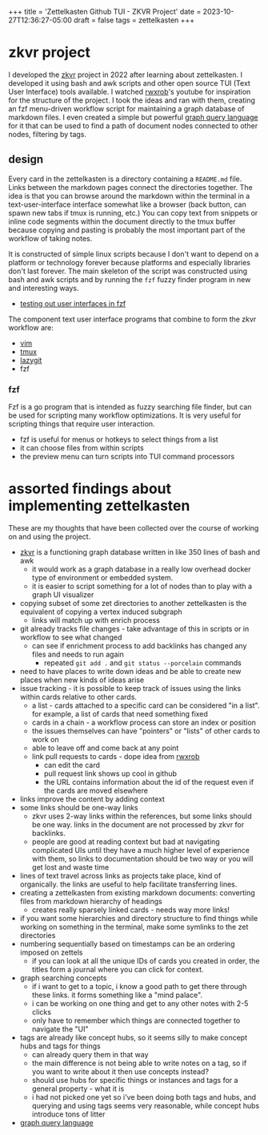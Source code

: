 +++
title = 'Zettelkasten Github TUI - ZKVR Project'
date = 2023-10-27T12:36:27-05:00
draft = false
tags = zettelkasten
+++

# zkvr project
I developed the [zkvr](https://github.com/nicholas-long/zkvr) project in 2022 after learning about zettelkasten.
I developed it using bash and awk scripts and other open source TUI (Text User Interface) tools available.
I watched [rwxrob](https://github.com/rwxrob)'s youtube for inspiration for the structure of the project.
I took the ideas and ran with them, creating an fzf menu-driven workflow script for maintaining a graph database of markdown files.
I even created a simple but powerful [graph query language](https://github.com/nicholas-long/zkvr/blob/main/zet/20221013221136/README.md) for it that can be used to find a path of document nodes connected to other nodes, filtering by tags.

## design
Every card in the zettelkasten is a directory containing a `README.md` file.
Links between the markdown pages connect the directories together.
The idea is that you can browse around the markdown within the terminal in a text-user-interface interface somewhat like a browser (back button, can spawn new tabs if tmux is running, etc.)
You can copy text from snippets or inline code segments within the document directly to the tmux buffer because copying and pasting is probably the most important part of the workflow of taking notes.

It is constructed of simple linux scripts because I don't want to depend on a platform or technology forever because platforms and especially libraries don't last forever.
The main skeleton of the script was constructed using bash and awk scripts and by running the `fzf` fuzzy finder program in new and interesting ways.
- [testing out user interfaces in fzf](https://github.com/nicholas-long/environment/tree/main/zet/20230929023221)

The component text user interface programs that combine to form the zkvr workflow are:
- [vim](https://github.com/nicholas-long/environment/blob/main/zet/20230905015059/README.md)
- [tmux](https://github.com/nicholas-long/environment/tree/main/zet/20230905015107)
- [lazygit](https://github.com/nicholas-long/environment/blob/main/zet/20230922051930/README.md)
- fzf

### fzf
Fzf is a go program that is intended as fuzzy searching file finder, but can be used for scripting many workflow optimizations.
It is very useful for scripting things that require user interaction.
- fzf is useful for menus or hotkeys to select things from a list
- it can choose files from within scripts
- the preview menu can turn scripts into TUI command processors

# assorted findings about implementing zettelkasten
These are my thoughts that have been collected over the course of working on and using the project.

- [zkvr](https://github.com/nicholas-long/zkvr) is a functioning graph database written in like 350 lines of bash and awk
  - it would work as a graph database in a really low overhead docker type of environment or embedded system.
  - it is easier to script something for a lot of nodes than to play with a graph UI visualizer
- copying subset of some zet directories to another zettelkasten is the equivalent of copying a vertex induced subgraph
  - links will match up with enrich process
- git already tracks file changes - take advantage of this in scripts or in workflow to see what changed
  - can see if enrichment process to add backlinks has changed any files and needs to run again
    - repeated `git add .` and `git status --porcelain` commands
- need to have places to write down ideas and be able to create new places when new kinds of ideas arise
- issue tracking - it is possible to keep track of issues using the links within cards relative to other cards.
  - a list - cards attached to a specific card can be considered "in a list". for example, a list of cards that need something fixed
  - cards in a chain - a workflow process can store an index or position
  - the issues themselves can have "pointers" or "lists" of other cards to work on
  - able to leave off and come back at any point
  - link pull requests to cards - dope idea from [rwxrob](https://github.com/rwxrob)
    - can edit the card
    - pull request link shows up cool in github
    - the URL contains information about the id of the request even if the cards are moved elsewhere
- links improve the content by adding context
- some links should be one-way links
  - zkvr uses 2-way links within the references, but some links should be one way. links in the document are not processed by zkvr for backlinks.
  - people are good at reading context but bad at navigating complicated UIs until they have a much higher level of experience with them, so links to documentation should be two way or you will get lost and waste time
- lines of text travel across links as projects take place, kind of organically. the links are useful to help facilitate transferring lines.
- creating a zettelkasten from existing markdown documents: converting files from markdown hierarchy of headings
  - creates really sparsely linked cards - needs way more links!
- if you want some hierarchies and directory structure to find things while working on something in the terminal, make some symlinks to the zet directories
- numbering sequentially based on timestamps can be an ordering imposed on zettels
  - if you can look at all the unique IDs of cards you created in order, the titles form a journal where you can click for context.
- graph searching concepts
  - if i want to get to a topic, i know a good path to get there through these links. it forms something like a "mind palace".
  - i can be working on one thing and get to any other notes with 2-5 clicks
  - only have to remember which things are connected together to navigate the "UI"
- tags are already like concept hubs, so it seems silly to make concept hubs and tags for things
  - can already query them in that way
  - the main difference is not being able to write notes on a tag, so if you want to write about it then use concepts instead?
  - should use hubs for specific things or instances and tags for a general property - what it is
  - i had not picked one yet so i've been doing both tags and hubs, and querying and using tags seems very reasonable, while concept hubs introduce tons of litter
- [graph query language](https://github.com/nicholas-long/zkvr/blob/main/zet/20221013221136/README.md)

